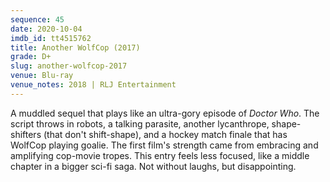 ```yaml
---
sequence: 45
date: 2020-10-04
imdb_id: tt4515762
title: Another WolfCop (2017)
grade: D+
slug: another-wolfcop-2017
venue: Blu-ray
venue_notes: 2018 | RLJ Entertainment
---
```


A muddled sequel that plays like an ultra-gory episode of _Doctor Who_. The script throws in robots, a talking parasite, another lycanthrope, shape-shifters (that don't shift-shape), and a hockey match finale that has WolfCop playing goalie. The <span data-imdb-id="tt2781516">first film</span>'s strength came from embracing and amplifying cop-movie tropes. This entry feels less focused, like a middle chapter in a bigger sci-fi saga. Not without laughs, but disappointing.